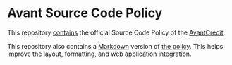 # Avant Source Code Policy

This repository [contains](avant-source-code-policy.txt)
the official Source Code Policy of the
[AvantCredit](http://www.avant.com/).

This repository also contains a [Markdown](http://daringfireball.net/projects/markdown/) version of
[the policy](avant-source-code-policy.md).
This helps improve the layout, formatting, and web application integration.
